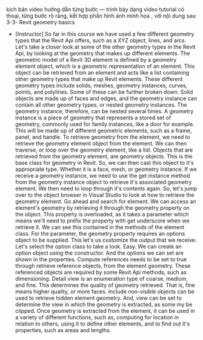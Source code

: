 kịch bản video hướng dẫn từng bước — trình bày dạng video tutorial có thoại, từng bước rõ ràng, kết hợp phần hình ảnh minh họa , với nội dung sau: 
3-3-
Revit geometry basics
- [Instructor] So far in this course we have used a few different geometry types that the Revit Api offers, such as a XYZ object, lines, and arcs. Let's take a closer look at some of the other geometry types in the Revit Api, by looking at the geometry that makes up different elements. The geometric model of a Revit 3D element is defined by a geometry element object, which is a geometric representation of an element. This object can be retrieved from an element and acts like a list containing other geometry types that make up Revit elements. These different geometry types include solids, meshes, geometry instances, curves, points, and polylines. Some of these can be further broken down. Solid objects are made up of faces and edges, and the geometry instance can contain all other geometry types, or nested geometry instances. The geometry instance, therefore, can be nested several times. A geometry instance is a piece of geometry that represents a stored set of geometry, commonly used for family instances, like a door for example. This will be made up of different geometric elements, such as a frame, panel, and handle. To retrieve geometry from the element, we need to retrieve the geometry element object from the element. We can then traverse, or loop over the geometry element, like a list. Objects that are retrieved from the geometry element, are geometry objects. This is the base class for geometry in Revit. So, we can then cast this object to it's appropriate type. Whether it is a face, mesh, or geometry instance. If we receive a geometry instance, we need to use the get instance method from the geometry instance object to retrieve it's associated geometry element. We then need to loop through it's contents again. So, let's jump over to the object browser in Visual Studio to look at how to retrieve the geometry element. Go ahead and search for element. We can access an element's geometry by retrieving it through the geometry property on the object. This property is overloaded, as it takes a parameter which means we'll need to prefix the property with get underscore when we retrieve it. We can see this contained in the methods of the element class. For the parameter, the geometry property requires an options object to be supplied. This let's us customize the output that we receive. Let's select the option class to take a look. Easy. We can create an option object using the constructor. And the options we can set are shown in the properties. Compute references needs to be set to true through retrieve reference objects, from the element geometry. These referenced objects are required by some Revit Api methods, such as dimensioning. Detail view is an enumeration type of coarse, medium, and fine. This determines the quality of geometry retrieved. That is, fine means higher quality, or more faces. Include non-visible objects can be used to retrieve hidden element geometry. And, view can be set to determine the view in which the geometry is extracted, as some my be clipped. Once geometry is extracted from the element, it can be used in a variety of different functions, such as, computing for location in relation to others, using it to define other elements, and to find out it's properties, such as areas and lengths.